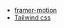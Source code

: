
- [framer-motion](https://www.framer.com/motion/) <br />
- [Tailwind css](https://tailwindcss.com/) <br />


